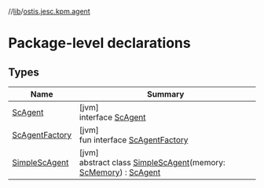 //[lib](../../index.md)/[ostis.jesc.kpm.agent](index.md)

# Package-level declarations

## Types

| Name | Summary |
|---|---|
| [ScAgent](-sc-agent/index.md) | [jvm]<br>interface [ScAgent](-sc-agent/index.md) |
| [ScAgentFactory](-sc-agent-factory/index.md) | [jvm]<br>fun interface [ScAgentFactory](-sc-agent-factory/index.md) |
| [SimpleScAgent](-simple-sc-agent/index.md) | [jvm]<br>abstract class [SimpleScAgent](-simple-sc-agent/index.md)(memory: [ScMemory](../ostis.jesc.memory/-sc-memory/index.md)) : [ScAgent](-sc-agent/index.md) |
